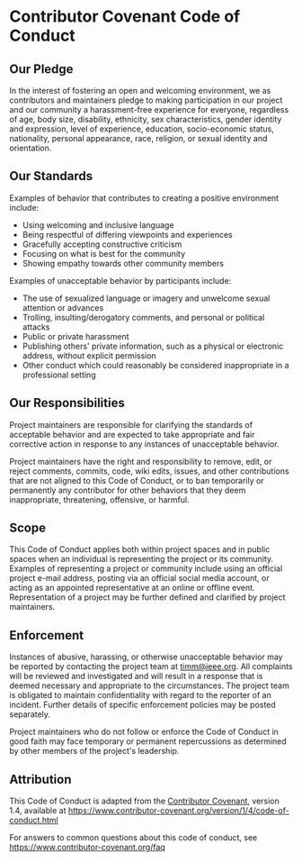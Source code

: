 
# Contributor Covenant Code of Conduct

## Our Pledge

In the interest of fostering an open and welcoming environment, we
as contributors and maintainers pledge to making participation in
our project and our community a harassment-free experience for
everyone, regardless of age, body size, disability, ethnicity, sex
characteristics, gender identity and expression, level of experience,
education, socio-economic status, nationality, personal appearance,
race, religion, or sexual identity and orientation.

## Our Standards

Examples of behavior that contributes to creating a positive
environment include:

* Using welcoming and inclusive language
* Being respectful of differing viewpoints and experiences
* Gracefully accepting constructive criticism
* Focusing on what is best for the community
* Showing empathy towards other community members

Examples of unacceptable behavior by participants include:

* The use of sexualized language or imagery and unwelcome 
  sexual attention or advances
* Trolling, insulting/derogatory comments, and personal 
  or political attacks 
* Public or private harassment 
* Publishing others' private information, such as a 
  physical or electronic address, without explicit permission
* Other conduct which could reasonably be considered 
  inappropriate in a professional setting

## Our Responsibilities

Project maintainers are responsible for clarifying the standards
of acceptable behavior and are expected to take appropriate and
fair corrective action in response to any instances of unacceptable
behavior.

Project maintainers have the right and responsibility to remove,
edit, or reject comments, commits, code, wiki edits, issues, and
other contributions that are not aligned to this Code of Conduct,
or to ban temporarily or permanently any contributor for other
behaviors that they deem inappropriate, threatening, offensive, or
harmful.

## Scope

This Code of Conduct applies both within project spaces and in
public spaces when an individual is representing the project or its
community. Examples of representing a project or community include
using an official project e-mail address, posting via an official
social media account, or acting as an appointed representative at
an online or offline event. Representation of a project may be
further defined and clarified by project maintainers.

## Enforcement

Instances of abusive, harassing, or otherwise unacceptable behavior
may be reported by contacting the project team at timm@ieee.org.
All complaints will be reviewed and investigated and will result
in a response that is deemed necessary and appropriate to the
circumstances. The project team is obligated to maintain confidentiality
with regard to the reporter of an incident.  Further details of
specific enforcement policies may be posted separately.

Project maintainers who do not follow or enforce the Code of Conduct
in good faith may face temporary or permanent repercussions as
determined by other members of the project's leadership.

## Attribution

This Code of Conduct is adapted from the [Contributor Covenant][homepage],
version 1.4, available at
https://www.contributor-covenant.org/version/1/4/code-of-conduct.html

[homepage]: https://www.contributor-covenant.org

For answers to common questions about this code of conduct, see
https://www.contributor-covenant.org/faq

